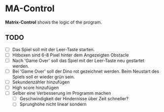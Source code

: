 ﻿# MA-Control

**Matrix-Control** shows the logic of the program.
## TODO
- [ ] Das Spiel soll mit der Leer-Taste starten.
- [ ] Hitboxen sind 6-8 Pixel hinter dem Angezeigten Obstacle
- [ ] Nach 'Game Over' soll das Spiel mit der Leer-Taste neu gestartet werden.
- [ ] Bei 'Game Over' soll der Dino rot gezeichnet werden. Beim Neustart des Spiels soll er wieder grün sein.
- [ ] Sekundenzähler hinzufügen
- [ ] High score hinzufügen
- [ ] Selber eine Verbesserung im Programm machen
	- [ ] Geschwindigkeit der Hindernisse über Zeit schneller?
	- [ ] Sprunghöhe nicht linear sondern 